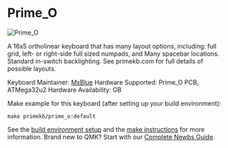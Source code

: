 # Prime_O

![Prime_O](https://i.imgur.com/ujbBdja.jpg)

A 16x5 ortholinear keyboard that has many layout options, including: full grid, left- or right-side full sized numpads, and Many spacebar locations. Standard in-switch backlighting. See primekb.com for full details of possible layouts.

Keyboard Maintainer: [MxBlue](https://github.com/MxBlu)
Hardware Supported: Prime_O PCB, ATMega32u2
Hardware Availability: GB

Make example for this keyboard (after setting up your build environment):

    make primekb/prime_o:default

See the [build environment setup](https://docs.qmk.fm/#/getting_started_build_tools) and the [make instructions](https://docs.qmk.fm/#/getting_started_make_guide) for more information. Brand new to QMK? Start with our [Complete Newbs Guide](https://docs.qmk.fm/#/newbs).

